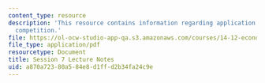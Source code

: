 ```yaml
---
content_type: resource
description: 'This resource contains information regarding application: imperfect
  competition.'
file: https://ol-ocw-studio-app-qa.s3.amazonaws.com/courses/14-12-economic-applications-of-game-theory-fall-2012/a870a72380a584e8d1ffd2b34fa24c9e_MIT14_12F12_chapter7.pdf
file_type: application/pdf
resourcetype: Document
title: Session 7 Lecture Notes
uid: a870a723-80a5-84e8-d1ff-d2b34fa24c9e
---
```

